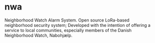 # nwa
Neighborhood Watch Alarm System. 
Open source LoRa-based neighborhood security system;
Developed with the intention of offering a service to local communities, especially members of the Danish Neighborhood Watch, Nabohjælp.
